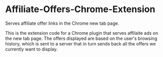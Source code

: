 Affiliate-Offers-Chrome-Extension
=================================
Serves affiliate offer links in the Chrome new tab page.

This is the extension code for a Chrome plugin that serves affilaite ads on the new tab page. The offers displayed are based on 
the user's browsing history, which is sent to a server that in turn sends back all the offers we currently want to display.
